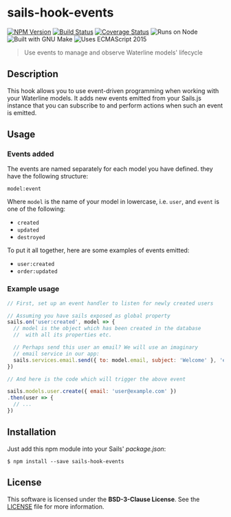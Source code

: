 # sails-hook-events

[![NPM Version][npm-badge]][npm-url]
[![Build Status][travis-badge]][travis-url]
[![Coverage Status][coveralls-badge]][coveralls-url]
![Runs on Node][node-badge]
![Built with GNU Make][make-badge]
![Uses ECMAScript 2015][es-badge]

> Use events to manage and observe Waterline models' lifecycle

## Description

This hook allows you to use event-driven programming when working with your Waterline models. It adds new events emitted from your Sails.js instance that you can subscribe to and perform actions when such an event is emitted.

## Usage

### Events added

The events are named separately for each model you have defined. they have the following structure:

`model:event`

Where `model` is the name of your model in lowercase, i.e. `user`, and `event` is one of the following:

- `created`
- `updated`
- `destroyed`

To put it all together, here are some examples of events emitted:

- `user:created`
- `order:updated`

### Example usage

```js
// First, set up an event handler to listen for newly created users

// Assuming you have sails exposed as global property
sails.on('user:created', model => {
  // model is the object which has been created in the database
  //  with all its properties etc.

  // Perhaps send this user an email? We will use an imaginary
  // email service in our app:
  sails.services.email.send({ to: model.email, subject: 'Welcome' }, 'emails/welcome')
})

// And here is the code which will trigger the above event

sails.models.user.create({ email: 'user@example.com' })
.then(user => {
  // ...
})
```

## Installation

Just add this npm module into your Sails' *package.json*:

`$ npm install --save sails-hook-events`

## License

This software is licensed under the **BSD-3-Clause License**. See the [LICENSE](LICENSE) file for more information.


[npm-badge]: https://img.shields.io/npm/v/sails-hook-events.svg?style=flat-square
[npm-url]: https://npmjs.org/package/sails-hook-events

[travis-badge]: https://img.shields.io/travis/Dreamscapes/sails-hook-events.svg?style=flat-square
[travis-url]: https://travis-ci.org/Dreamscapes/sails-hook-events

[coveralls-badge]: https://img.shields.io/coveralls/Dreamscapes/sails-hook-events.svg?style=flat-square
[coveralls-url]: https://coveralls.io/r/Dreamscapes/sails-hook-events

[node-badge]: https://img.shields.io/node/v/sails-hook-events.svg?style=flat-square
[make-badge]: https://img.shields.io/badge/built%20with-GNU%20Make-brightgreen.svg?style=flat-square
[es-badge]: https://img.shields.io/badge/ECMA-2015-f0db4f.svg?style=flat-square
